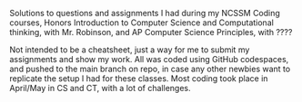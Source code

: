 Solutions to questions and assignments I had during my NCSSM Coding courses, Honors Introduction to Computer Science and Computational thinking, with Mr. Robinson, and AP Computer Science Principles, with ????

Not intended to be a cheatsheet, just a way for me to submit my assignments and show my work.
All was coded using GitHub codespaces, and pushed to the main branch on repo, in case any other newbies want to replicate the setup I had for these classes.
Most coding took place in April/May in CS and CT, with a lot of challenges.

